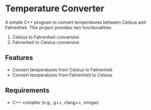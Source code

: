 # Temperature Converter

A simple C++ program to convert temperatures between Celsius and Fahrenheit. This project provides two functionalities:
1. Celsius to Fahrenheit conversion
2. Fahrenheit to Celsius conversion

## Features

- Convert temperatures from Celsius to Fahrenheit
- Convert temperatures from Fahrenheit to Celsius

## Requirements

- C++ compiler (e.g., g++, clang++, mingw)
